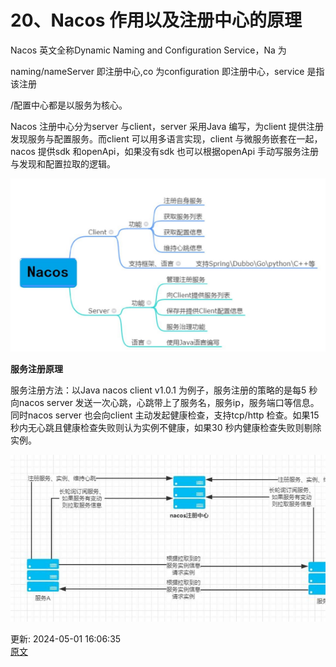 # 20、Nacos 作用以及注册中心的原理

Nacos 英文全称Dynamic Naming and Configuration Service，Na 为

naming/nameServer 即注册中心,co 为configuration 即注册中心，service 是指该注册

/配置中心都是以服务为核心。


Nacos 注册中心分为server 与client，server 采用Java 编写，为client 提供注册发现服务与配置服务。而client 可以用多语言实现，client 与微服务嵌套在一起，nacos 提供sdk 和openApi，如果没有sdk 也可以根据openApi 手动写服务注册与发现和配置拉取的逻辑。

![1714550780327-2ac0e060-e0e3-4136-8f1a-15fef4b1b52f.png](./img/BkDTgAksgNKbO4Lw/1714550780327-2ac0e060-e0e3-4136-8f1a-15fef4b1b52f-661159.png)

**服务注册原理**

服务注册方法：以Java nacos client v1.0.1 为例子，服务注册的策略的是每5 秒向nacos server 发送一次心跳，心跳带上了服务名，服务ip，服务端口等信息。同时nacos server 也会向client 主动发起健康检查，支持tcp/http 检查。如果15 秒内无心跳且健康检查失败则认为实例不健康，如果30 秒内健康检查失败则剔除实例。

![1714550793849-3a06c02f-0965-472c-8497-ab71ca54a26a.png](./img/BkDTgAksgNKbO4Lw/1714550793849-3a06c02f-0965-472c-8497-ab71ca54a26a-435482.png)

更新: 2024-05-01 16:06:35  
[原文](https://www.yuque.com/zhichangzhishiku/edrbqg/vygi74py7aln8g2e)